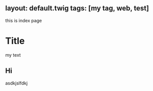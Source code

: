 layout: default.twig
tags: [my tag, web, test]
---
this is index page

# Title

my text

## Hi

asdkjslfdkj
